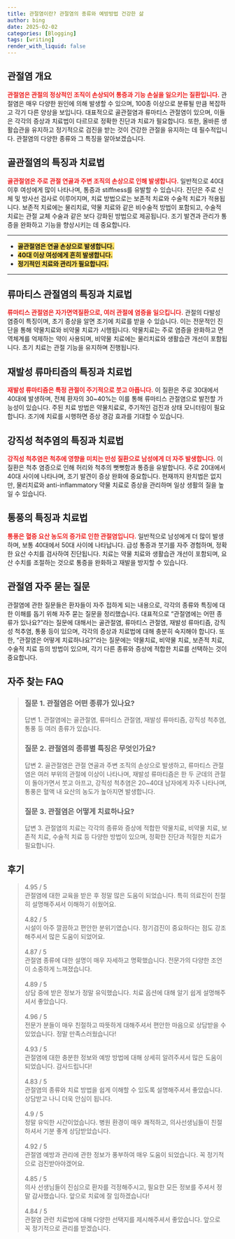 ```yaml
---
title: 관절염이란? 관절염의 종류와 예방방법 건강한 삶
author: bing
date: 2025-02-02
categories: [Blogging]
tags: [writing]
render_with_liquid: false
---
```

<h2 id='관절염_전체_개요'>관절염 개요</h2>

<p><b><span style="color: #ee2323;">관절염은 관절의 정상적인 조직이 손상되어 통증과 기능 손실을 일으키는 질환입니다.</span></b> 관절염은 매우 다양한 원인에 의해 발생할 수 있으며, 100종 이상으로 분류될 만큼 복잡하고 각기 다른 양상을 보입니다. 대표적으로 골관절염과 류마티스 관절염이 있으며, 이들은 각각의 증상과 치료법이 다르므로 정확한 진단과 치료가 필요합니다. 또한, 올바른 생활습관을 유지하고 정기적으로 검진을 받는 것이 건강한 관절을 유지하는 데 필수적입니다. 관절염의 다양한 종류와 그 특징을 알아보겠습니다.</p>

<h2 id='골관절염_특징_및_치료'>골관절염의 특징과 치료법</h2>

<p><b><span style="color: #ee2323;">골관절염은 주로 관절 연골과 주변 조직의 손상으로 인해 발생합니다.</span></b> 일반적으로 40대 이후 여성에게 많이 나타나며, 통증과 stiffness를 유발할 수 있습니다. 진단은 주로 신체 및 방사선 검사로 이루어지며, 치료 방법으로는 보존적 치료와 수술적 치료가 적용됩니다. 보존적 치료에는 물리치료, 약물 치료와 같은 비수술적 방법이 포함되고, 수술적 치료는 관절 교체 수술과 같은 보다 강화된 방법으로 제공됩니다. 조기 발견과 관리가 통증을 완화하고 기능을 향상시키는 데 중요합니다.</p>

<hr />

<ul>
    <li><b><span style="background-color: #ffe066;">골관절염은 연골 손상으로 발생합니다.</span></b></li>
    <li><b><span style="background-color: #ffe066;">40대 이상 여성에게 흔히 발생합니다.</span></b></li>
    <li><b><span style="background-color: #ffe066;">정기적인 치료와 관리가 필요합니다.</span></b></li>
</ul>

<hr />

<h2 id='류마티스_관절염의_특징_및_치료'>류마티스 관절염의 특징과 치료법</h2>

<p><b><span style="color: #ee2323;">류마티스 관절염은 자가면역질환으로, 여러 관절에 염증을 일으킵니다.</span></b> 관절의 다발성 염증이 특징이며, 초기 증상을 알면 조기에 치료를 받을 수 있습니다. 이는 전문적인 진단을 통해 약물치료와 비약물 치료가 시행됩니다. 약물치료는 주로 염증을 완화하고 면역체계를 억제하는 약이 사용되며, 비약물 치료에는 물리치료와 생활습관 개선이 포함됩니다. 초기 치료는 관절 기능을 유지하며 진행됩니다.</p>

<h2 id='재발성_류마티즘의_특징_및_치료'>재발성 류마티즘의 특징과 치료법</h2>

<p><b><span style="color: #ee2323;">재발성 류마티즘은 특정 관절이 주기적으로 붓고 아픕니다.</span></b> 이 질환은 주로 30대에서 40대에 발생하며, 전체 환자의 30~40%는 이를 통해 류마티스 관절염으로 발전할 가능성이 있습니다. 주된 치료 방법은 약물치료로, 주기적인 검진과 상태 모니터링이 필요합니다. 조기에 치료를 시행하면 증상 경감 효과를 기대할 수 있습니다.</p>

<h2 id='강직성_척추염의_특징_및_치료'>강직성 척추염의 특징과 치료법</h2>

<p><b><span style="color: #ee2323;">강직성 척추염은 척추에 영향을 미치는 만성 질환으로 남성에게 더 자주 발생합니다.</span></b> 이 질환은 척추 염증으로 인해 허리와 척추의 뻣뻣함과 통증을 유발합니다. 주로 20대에서 40대 사이에 나타나며, 조기 발견이 증상 완화에 중요합니다. 현재까지 완치법은 없지만, 물리치료와 anti-inflammatory 약물 치료로 증상을 관리하며 일상 생활의 질을 높일 수 있습니다.</p>

<h2 id='통풍의_특징_및_치료'>통풍의 특징과 치료법</h2>

<p><b><span style="color: #ee2323;">통풍은 혈중 요산 농도의 증가로 인한 관절염입니다.</span></b> 일반적으로 남성에게 더 많이 발생하며, 보통 40대에서 50대 사이에 나타납니다. 급성 통증과 붓기를 자주 경험하며, 정확한 요산 수치를 검사하여 진단됩니다. 치료는 약물 치료와 생활습관 개선이 포함되며, 요산 수치를 조절하는 것으로 통증을 완화하고 재발을 방지할 수 있습니다.</p>

<h2 id='관절염_자주_묻는_질문'>관절염 자주 묻는 질문</h2>

<p>관절염에 관한 질문들은 환자들이 자주 접하게 되는 내용으로, 각각의 종류와 특징에 대한 이해를 돕기 위해 자주 묻는 질문을 정리했습니다. 대표적으로 “관절염에는 어떤 종류가 있나요?”라는 질문에 대해서는 골관절염, 류마티스 관절염, 재발성 류마티즘, 강직성 척추염, 통풍 등이 있으며, 각각의 증상과 치료법에 대해 충분히 숙지해야 합니다. 또한, “관절염은 어떻게 치료하나요?”라는 질문에는 약물치료, 비약물 치료, 보존적 치료, 수술적 치료 등의 방법이 있으며, 각기 다른 종류와 증상에 적합한 치료를 선택하는 것이 중요합니다.</p>
<h2 id='자주_찾는_FAQ'>자주 찾는 FAQ</h2>
<div itemscope="" itemtype="https://schema.org/FAQPage"> 
<blockquote> 
<div itemscope="" itemprop="mainEntity" itemtype="https://schema.org/Question"> 
<h3 itemprop="name">질문 1. 관절염은 어떤 종류가 있나요?</h3> 
<div itemscope="" itemprop="acceptedAnswer" itemtype="https://schema.org/Answer"> 
<span itemprop="text"> 
<p>답변 1. 관절염에는 골관절염, 류마티스 관절염, 재발성 류마티즘, 강직성 척추염, 통풍 등 여러 종류가 있습니다.</p> 
</span> 
</div> 
</div> 

<div itemscope="" itemprop="mainEntity" itemtype="https://schema.org/Question"> 
<h3 itemprop="name">질문 2. 관절염의 종류별 특징은 무엇인가요?</h3> 
<div itemscope="" itemprop="acceptedAnswer" itemtype="https://schema.org/Answer"> 
<span itemprop="text"> 
<p>답변 2. 골관절염은 관절 연골과 주변 조직의 손상으로 발생하고, 류마티스 관절염은 여러 부위의 관절에 이상이 나타나며, 재발성 류마티즘은 한 두 군데의 관절이 돌아가면서 붓고 아프고, 강직성 척추염은 20~40대 남자에게 자주 나타나며, 통풍은 혈액 내 요산의 농도가 높아지면 발생합니다.</p> 
</span> 
</div> 
</div> 

<div itemscope="" itemprop="mainEntity" itemtype="https://schema.org/Question"> 
<h3 itemprop="name">질문 3. 관절염은 어떻게 치료하나요?</h3> 
<div itemscope="" itemprop="acceptedAnswer" itemtype="https://schema.org/Answer"> 
<span itemprop="text"> 
<p>답변 3. 관절염의 치료는 각각의 종류와 증상에 적합한 약물치료, 비약물 치료, 보존적 치료, 수술적 치료 등 다양한 방법이 있으며, 정확한 진단과 적절한 치료가 필요합니다.</p> 
</span> 
</div> 
</div> 
</blockquote> 
</div>
<h2 id='후기'>후기</h2>
<div itemscope itemtype="https://schema.org/Product">
  <blockquote>
  <div itemprop="review" itemscope itemtype="https://schema.org/Review">
      <div itemprop="reviewRating" itemscope itemtype="https://schema.org/Rating"> <span itemprop="ratingValue">4.95</span> / <span itemprop="bestRating">5</span> </div>
      <span itemprop="reviewBody">관절염에 대한 교육을 받은 후 정말 많은 도움이 되었습니다. 특히 의료진이 친절히 설명해주셔서 이해하기 쉬웠어요.</span>
  </div>
  <br>
  <div itemprop="review" itemscope itemtype="https://schema.org/Review">
      <div itemprop="reviewRating" itemscope itemtype="https://schema.org/Rating"> <span itemprop="ratingValue">4.82</span> / <span itemprop="bestRating">5</span> </div>
      <span itemprop="reviewBody">시설이 아주 깔끔하고 편안한 분위기였습니다. 정기검진이 중요하다는 점도 강조해주셔서 많은 도움이 되었어요.</span>
  </div>
  <br>
  <div itemprop="review" itemscope itemtype="https://schema.org/Review">
      <div itemprop="reviewRating" itemscope itemtype="https://schema.org/Rating"> <span itemprop="ratingValue">4.87</span> / <span itemprop="bestRating">5</span> </div>
      <span itemprop="reviewBody">관절염 종류에 대한 설명이 매우 자세하고 명확했습니다. 전문가의 다양한 조언이 소중하게 느껴졌습니다.</span>
  </div>
  <br>
  <div itemprop="review" itemscope itemtype="https://schema.org/Review">
      <div itemprop="reviewRating" itemscope itemtype="https://schema.org/Rating"> <span itemprop="ratingValue">4.89</span> / <span itemprop="bestRating">5</span> </div>
      <span itemprop="reviewBody">상담 중에 받은 정보가 정말 유익했습니다. 치료 옵션에 대해 알기 쉽게 설명해주셔서 좋았습니다.</span>
  </div>
  <br>
  <div itemprop="review" itemscope itemtype="https://schema.org/Review">
      <div itemprop="reviewRating" itemscope itemtype="https://schema.org/Rating"> <span itemprop="ratingValue">4.96</span> / <span itemprop="bestRating">5</span> </div>
      <span itemprop="reviewBody">전문가 분들이 매우 친절하고 따뜻하게 대해주셔서 편안한 마음으로 상담받을 수 있었습니다. 정말 만족스러웠습니다!</span>
  </div>
  <br>
  <div itemprop="review" itemscope itemtype="https://schema.org/Review">
      <div itemprop="reviewRating" itemscope itemtype="https://schema.org/Rating"> <span itemprop="ratingValue">4.93</span> / <span itemprop="bestRating">5</span> </div>
      <span itemprop="reviewBody">관절염에 대한 충분한 정보와 예방 방법에 대해 상세히 알려주셔서 많은 도움이 되었습니다. 감사드립니다!</span>
  </div>
  <br>
  <div itemprop="review" itemscope itemtype="https://schema.org/Review">
      <div itemprop="reviewRating" itemscope itemtype="https://schema.org/Rating"> <span itemprop="ratingValue">4.83</span> / <span itemprop="bestRating">5</span> </div>
      <span itemprop="reviewBody">관절염의 종류와 치료 방법을 쉽게 이해할 수 있도록 설명해주셔서 좋았습니다. 상담받고 나니 더욱 안심이 됩니다.</span>
  </div>
  <br>
  <div itemprop="review" itemscope itemtype="https://schema.org/Review">
      <div itemprop="reviewRating" itemscope itemtype="https://schema.org/Rating"> <span itemprop="ratingValue">4.9</span> / <span itemprop="bestRating">5</span> </div>
      <span itemprop="reviewBody">정말 유익한 시간이었습니다. 병원 환경이 매우 쾌적하고, 의사선생님들이 친절하셔서 기분 좋게 상담받았습니다.</span>
  </div>
  <br>
  <div itemprop="review" itemscope itemtype="https://schema.org/Review">
      <div itemprop="reviewRating" itemscope itemtype="https://schema.org/Rating"> <span itemprop="ratingValue">4.92</span> / <span itemprop="bestRating">5</span> </div>
      <span itemprop="reviewBody">관절염 예방과 관리에 관한 정보가 풍부하여 매우 도움이 되었습니다. 꼭 정기적으로 검진받아야겠어요.</span>
  </div>
  <br>
  <div itemprop="review" itemscope itemtype="https://schema.org/Review">
      <div itemprop="reviewRating" itemscope itemtype="https://schema.org/Rating"> <span itemprop="ratingValue">4.85</span> / <span itemprop="bestRating">5</span> </div>
      <span itemprop="reviewBody">의사 선생님들이 진심으로 환자를 걱정해주시고, 필요한 모든 정보를 주셔서 정말 감사했습니다. 앞으로 치료에 잘 임하겠습니다!</span>
  </div>
  <br>
  <div itemprop="review" itemscope itemtype="https://schema.org/Review">
      <div itemprop="reviewRating" itemscope itemtype="https://schema.org/Rating"> <span itemprop="ratingValue">4.84</span> / <span itemprop="bestRating">5</span> </div>
      <span itemprop="reviewBody">관절염 관련 치료법에 대해 다양한 선택지를 제시해주셔서 좋았습니다. 앞으로 꼭 정기적으로 관리를 받겠습니다.</span>
  </div>
  </blockquote>
</div>
